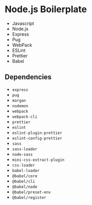 # Node.js Boilerplate

- Javascript 
- Node.js
- Express
- Pug
- WebPack
- ESLint
- Prettier
- Babel 

## Dependencies

- `express`
- `pug`
- `morgan`
- `nodemon`
- `webpack`
- `webpack-cli`
- `prettier`
- `eslint`
- `eslint-plugin-prettier`
- `eslint-config-prettier`
- `sass`
- `sass-loader`
- `node-sass`
- `mini-css-extract-plugin`
- `css-loader`
- `babel-loader`
- `@babel/core`
- `@babel/cli`
- `@babel/node`
- `@babel/preset-env`
- `@babel/register`
